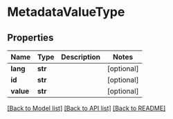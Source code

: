 # MetadataValueType

## Properties
Name | Type | Description | Notes
------------ | ------------- | ------------- | -------------
**lang** | **str** |  | [optional] 
**id** | **str** |  | [optional] 
**value** | **str** |  | [optional] 

[[Back to Model list]](../README.md#documentation-for-models) [[Back to API list]](../README.md#documentation-for-api-endpoints) [[Back to README]](../README.md)


